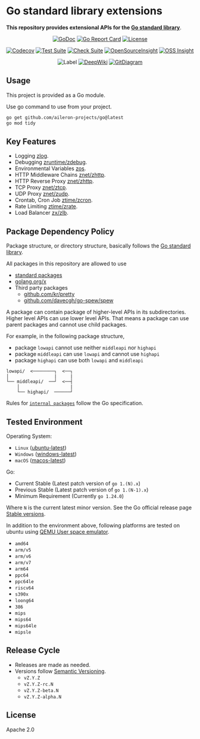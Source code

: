 # Go standard library extensions

**This repository provides extensional APIs for the [Go standard library](https://pkg.go.dev/std)**.

<div align="center">

[![GoDoc](https://godoc.org/github.com/aileron-projects/go?status.svg)](http://godoc.org/github.com/aileron-projects/go)
[![Go Report Card](https://goreportcard.com/badge/github.com/aileron-projects/go)](https://goreportcard.com/report/github.com/aileron-projects/go)
[![License](https://img.shields.io/badge/License-Apache%202.0-yellow.svg)](./LICENSE)

[![Codecov](https://codecov.io/gh/aileron-projects/go/branch/main/graph/badge.svg?token=L62XLZNFLE)](https://codecov.io/gh/aileron-projects/go)
[![Test Suite](https://github.com/aileron-projects/go/actions/workflows/go-test.yaml/badge.svg?branch=main)](https://github.com/aileron-projects/go/actions/workflows/go-test.yaml?query=branch%3Amain)
[![Check Suite](https://github.com/aileron-projects/go/actions/workflows/check-suite.yaml/badge.svg?branch=main)](https://github.com/aileron-projects/go/actions/workflows/check-suite.yaml?query=branch%3Amain)
[![OpenSourceInsight](https://badgen.net/badge/open%2Fsource%2F/insight/cyan)](https://deps.dev/go/github.com%2Faileron-projects%2Fgo)
[![OSS Insight](https://badgen.net/badge/OSS/Insight/orange)](https://ossinsight.io/analyze/aileron-projects/go)

![Label](https://img.shields.io/badge/AI%20Assisted%20Docs%20▶-white.svg)
[![DeepWiki](https://img.shields.io/badge/AI%20Docs-DeepWiki-blue.svg)](https://deepwiki.com/aileron-projects/go)
[![GitDiagram](https://img.shields.io/badge/Git-Diagram-purple.svg)](https://gitdiagram.com/aileron-projects/go)

</div>

## Usage

This project is provided as a Go module.

Use go command to use from your project.

```bash
go get github.com/aileron-projects/go@latest
go mod tidy
```

## Key Features

- Logging [zlog](./zlog/).
- Debugging [zruntime/zdebug](./zruntime/zdebug/).
- Environmental Variables [zos](./zos/).
- HTTP Middleware Chains [znet/zhttp](./znet/zhttp/).
- HTTP Reverse Proxy [znet/zhttp](./znet/zhttp/).
- TCP Proxy [znet/ztcp](./znet/ztcp/).
- UDP Proxy [znet/zudp](./znet/zudp/).
- Crontab, Cron Job [ztime/zcron](./ztime/zcron/).
- Rate Limiting [ztime/zrate](./ztime/zrate/).
- Load Balancer [zx/zlb](./zx/zlb/).

## Package Dependency Policy

Package structure, or directory structure, basically follows the [Go standard library](https://pkg.go.dev/std).

All packages in this repository are allowed to use

- [standard packages](https://pkg.go.dev/std)
- [golang.org/x](https://pkg.go.dev/golang.org/x)
- Third party packages
  - [github.com/kr/pretty](https://pkg.go.dev/github.com/kr/pretty)
  - [github.com/davecgh/go-spew/spew](https://pkg.go.dev/github.com/davecgh/go-spew/spew)

A package can contain package of higher-level APIs in its subdirectories.
Higher level APIs can use lower level APIs.
That means a package can use parent packages and cannot use child packages.

For example, in the following package structure,

- package `lowapi` cannot use neither `middleapi` nor `highapi`
- package `middleapi` can use `lowapi` and cannot use `highapi`
- package `highapi` can use both `lowapi` and `middleapi`

```text
lowapi/  <────────┐  <──┐
│                 |     |
└── middleapi/  ──┘  <──┤
    │                   |
    └── highapi/  ──────┘
```

Rules for [`internal packages`](https://go.dev/doc/go1.4#internalpackages) follow the Go specification.

## Tested Environment

Operating System:

- `Linux` ([ubuntu-latest](https://github.com/actions/runner-images))
- `Windows` ([windows-latest](https://github.com/actions/runner-images))
- `macOS` ([macos-latest](https://github.com/actions/runner-images))

Go:

- Current Stable (Latest patch version of `go 1.(N).x`)
- Previous Stable (Latest patch version of `go 1.(N-1).x`)
- Minimum Requirement (Currently `go 1.24.0`)

Where `N` is the current latest minor version.
See the Go official release page [Stable versions](https://go.dev/dl/).

In addition to the environment above, following platforms are tested on ubuntu
using [QEMU User space emulator](https://www.qemu.org/docs/master/user/main.html).

- `amd64`
- `arm/v5`
- `arm/v6`
- `arm/v7`
- `arm64`
- `ppc64`
- `ppc64le`
- `riscv64`
- `s390x`
- `loong64`
- `386`
- `mips`
- `mips64`
- `mips64le`
- `mipsle`

## Release Cycle

- Releases are made as needed.
- Versions follow [Semantic Versioning](https://semver.org/).
  - `vZ.Y.Z`
  - `vZ.Y.Z-rc.N`
  - `vZ.Y.Z-beta.N`
  - `vZ.Y.Z-alpha.N`

## License

Apache 2.0
